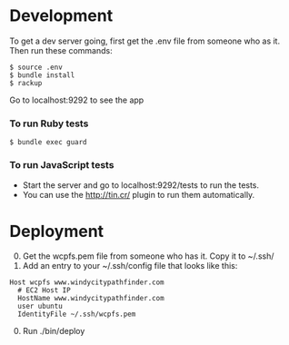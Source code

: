 # Development 

To get a dev server going, first get the .env file from someone who as it. Then run these commands:

  ```
  $ source .env
  $ bundle install
  $ rackup
  ```
Go to localhost:9292 to see the app

### To run Ruby tests

  ```
  $ bundle exec guard
  ```

### To run JavaScript tests
  * Start the server and go to localhost:9292/tests to run the tests. 
  * You can use the http://tin.cr/ plugin to run them automatically.

# Deployment

  0. Get the wcpfs.pem file from someone who has it. Copy it to ~/.ssh/
  0. Add an entry to your ~/.ssh/config file that looks like this:

  ```
  Host wcpfs www.windycitypathfinder.com
    # EC2 Host IP
    HostName www.windycitypathfinder.com
    user ubuntu
    IdentityFile ~/.ssh/wcpfs.pem
  ```

  0. Run ./bin/deploy 
